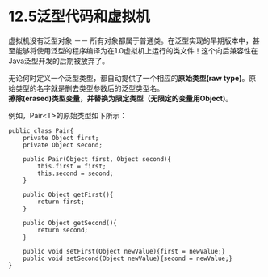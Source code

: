 # 12.5泛型代码和虚拟机

虚拟机没有泛型对象 －－ 所有对象都属于普通类。在泛型实现的早期版本中，甚至能够将使用泛型的程序编译为在1.0虚拟机上运行的类文件！这个向后兼容性在Java泛型开发的后期被放弃了。

无论何时定义一个泛型类型，都自动提供了一个相应的**原始类型\(raw type\)**。原始类型的名字就是删去类型参数后的泛型类型名。  
**擦除\(erased\)类型变量，并替换为限定类型（无限定的变量用Object\)**。

例如，Pair&lt;T&gt;的原始类型如下所示：

    public class Pair{
        private Object first;
        private Object second;
        
        public Pair(Object first, Object second){
            this.first = first;
            this.second = second;
        }
        
        public Object getFirst(){
            return first;
        }
        
        public Object getSecond(){
            return second;
        }
        
        public void setFirst(Object newValue){first = newValue;}
        public void setSecond(Object newValue){second = newValue;}
    }

